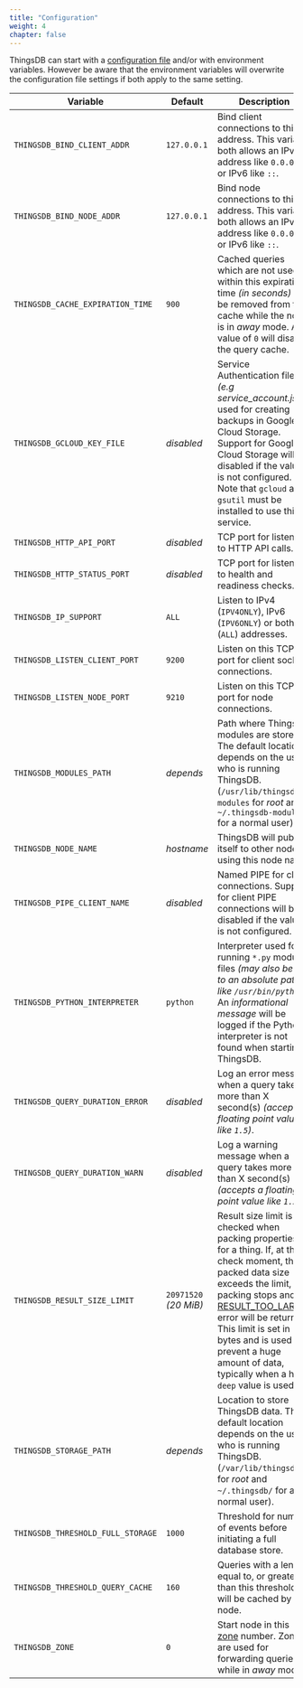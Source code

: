 ```yaml
---
title: "Configuration"
weight: 4
chapter: false
---
```


ThingsDB can start with a [configuration file](https://github.com/thingsdb/ThingsDB/blob/master/thingsdb.example.conf) and/or with environment variables. However be aware that the environment variables will overwrite the configuration file settings if both apply to the same setting.

Variable | Default | Description
-------- | ------- | -----------
`THINGSDB_BIND_CLIENT_ADDR` | `127.0.0.1` | Bind client connections to this address. This variable both allows an IPv4 address like `0.0.0.0` or IPv6 like `::`.
`THINGSDB_BIND_NODE_ADDR` | `127.0.0.1` | Bind node connections to this address. This variable both allows an IPv4 address like `0.0.0.0` or IPv6 like `::`.
`THINGSDB_CACHE_EXPIRATION_TIME` | `900` | Cached queries which are not used within this expiration time *(in seconds)* will be removed from the cache while the node is in *away* mode. A value of `0` will disable the query cache.
`THINGSDB_GCLOUD_KEY_FILE` | *disabled* | Service Authentication file *(e.g service_account.json)* used for creating backups in Google Cloud Storage. Support for Google Cloud Storage will be disabled if the value is not configured. Note that `gcloud` and `gsutil` must be installed to use this service.
`THINGSDB_HTTP_API_PORT` | *disabled* | TCP port for listening to HTTP API calls.
`THINGSDB_HTTP_STATUS_PORT` | *disabled* | TCP port for listening to health and readiness checks.
`THINGSDB_IP_SUPPORT` | `ALL` | Listen to IPv4 (`IPV4ONLY`), IPv6 (`IPV6ONLY`) or both (`ALL`) addresses.
`THINGSDB_LISTEN_CLIENT_PORT` | `9200` | Listen on this TCP port for client socket connections.
`THINGSDB_LISTEN_NODE_PORT` | `9210` | Listen on this TCP port for node connections.
`THINGSDB_MODULES_PATH` | *depends* | Path where ThingsDB modules are stored. The default location depends on the user who is running ThingsDB. (`/usr/lib/thingsdb-modules` for *root* and `~/.thingsdb-modules/` for a normal user).
`THINGSDB_NODE_NAME` | *hostname* | ThingsDB will publish itself to other nodes using this node name.
`THINGSDB_PIPE_CLIENT_NAME` | *disabled* | Named PIPE for client connections. Support for client PIPE connections will be disabled if the value is not configured.
`THINGSDB_PYTHON_INTERPRETER` | `python` | Interpreter used for running `*.py` module files *(may also be set to an absolute path like `/usr/bin/python`)*. An *informational message* will be logged if the Python interpreter is not found when starting ThingsDB.
`THINGSDB_QUERY_DURATION_ERROR` | *disabled* | Log an error message when a query takes more than X second(s) *(accepts a floating point value like `1.5`)*.
`THINGSDB_QUERY_DURATION_WARN` | *disabled* | Log a warning message when a query takes more than X second(s) *(accepts a floating point value like `1.5`)*.
`THINGSDB_RESULT_SIZE_LIMIT` | `20971520` *(20 MiB)* | Result size limit is checked when packing properties for a thing. If, at the check moment, the packed data size exceeds the limit, packing stops and an [RESULT_TOO_LARGE](../../errors/#internal-errors) error will be returned. This limit is set in bytes and is used to prevent a huge amount of data, typically when a high `deep` value is used.
`THINGSDB_STORAGE_PATH` | *depends* | Location to store ThingsDB data. The default location depends on the user who is running ThingsDB. (`/var/lib/thingsdb/` for *root* and `~/.thingsdb/` for a normal user).
`THINGSDB_THRESHOLD_FULL_STORAGE` | `1000` | Threshold for number of events before initiating a full database store.
`THINGSDB_THRESHOLD_QUERY_CACHE` | `160` | Queries with a length equal to, or greater than this threshold will be cached by the node.
`THINGSDB_ZONE` | `0` | Start node in this [zone](../../overview/dictionary) number. Zones are used for forwarding queries while in *away* mode.